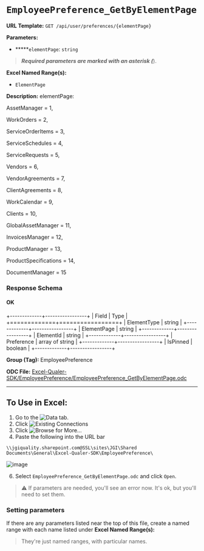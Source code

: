 # `EmployeePreference_GetByElementPage`

**URL Template:**
`GET /api/user/preferences/{elementPage}`

**Parameters:**
- *****`elementPage`: `string`


> *****Required parameters are marked with an asterisk (*****).

**Excel Named Range(s):**
- `ElementPage`


**Description:**
elementPage:
AssetManager = 1,
WorkOrders = 2,
ServiceOrderItems = 3,
ServiceSchedules = 4,
ServiceRequests = 5,
Vendors = 6,
VendorAgreements = 7,
ClientAgreements = 8,
WorkCalendar = 9,
Clients = 10,
GlobalAssetManager = 11,
InvoicesManager = 12,
ProductManager = 13,
ProductSpecifications = 14,
DocumentManager = 15

### Response Schema

#### OK
+-------------+-----------------+
| Field       | Type            |
+=============+=================+
| ElementType | string          |
+-------------+-----------------+
| ElementPage | string          |
+-------------+-----------------+
| ElementId   | string          |
+-------------+-----------------+
| Preference  | array of string |
+-------------+-----------------+
| IsPinned    | boolean         |
+-------------+-----------------+

**Group (Tag):**
EmployeePreference

**ODC File:**
[Excel-Qualer-SDK/EmployeePreference/EmployeePreference_GetByElementPage.odc](https://github.com/Johnson-Gage-Inspection-Inc/qualer-sdk-odc/blob/main/Excel-Qualer-SDK/EmployeePreference/EmployeePreference_GetByElementPage.odc)

---

To Use in Excel:
---

1. Go to the ![`Data`](https://github.com/user-attachments/assets/da437a70-57b3-4c5b-bb01-4910ece19ed1)
 tab.
3. Click ![Existing Connections](https://github.com/user-attachments/assets/a2f1ed67-b2e0-4c23-ac90-68c870e60289)
4. Click ![`Browse for More...`](https://github.com/user-attachments/assets/8e698494-6865-41e7-b6fa-043aea81809a)
5. Paste the following into the URL bar
```
\\jgiquality.sharepoint.com@SSL\sites\JGI\Shared Documents\General\Excel-Qualer-SDK\EmployeePreference\
```

![image](https://github.com/user-attachments/assets/1e1a8d87-0377-446d-aaf5-d78562991db3)

6. Select `EmployeePreference_GetByElementPage.odc` and click `Open`.

> ⚠️ If parameters are needed, you'll see an error now. It's ok, but you'll need to set them.

### Setting parameters
If there are any parameters listed near the top of this file, create a named range with each name listed under **Excel Named Range(s):**
> They're just named ranges, with particular names.
